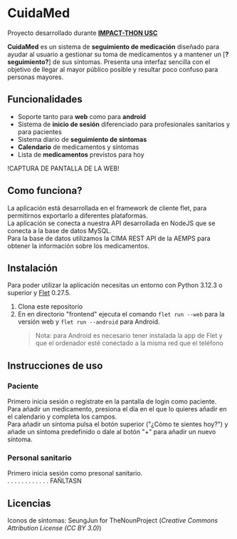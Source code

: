# CuidaMed
Proyecto desarrollado durante **[IMPACT-THON USC](https://pasoinfousc.com/hackathon.html)**

**CuidaMed** es un sistema de **seguimiento de medicación** diseñado para ayudar al usuario a gestionar su toma de medicamentos y a mantener un [**?seguimiento?**] de sus síntomas. 
Presenta una interfaz sencilla con el objetivo de llegar al mayor público posible y resultar poco confuso para personas mayores.

## Funcionalidades
+ Soporte tanto para **web** como para **android**
+ Sistema de **inicio de sesión** diferenciado para profesionales sanitarios y para pacientes
+ Sistema diario de **seguimiento de síntomas**
+ **Calendario** de medicamentos y síntomas
+ Lista de **medicamentos** previstos para hoy

!CAPTURA DE PANTALLA DE LA WEB!

## Como funciona?
La aplicación está desarrollada en el framework de cliente flet, para permitirnos exportarlo a diferentes plataformas. \
La aplicación se conecta a nuestra API desarrollada en NodeJS que se conecta a la base de datos MySQL. \
Para la base de datos utilizamos la CIMA REST API de la AEMPS para obtener la información sobre los medicamentos.

## Instalación
Para poder utilizar la aplicación necesitas un entorno con Python 3.12.3 o superior y [Flet](https://flet.dev/) 0.27.5.
1. Clona este repositorio
2. En en directorio "frontend" ejecuta el comando `flet run --web` para la versión web y `flet run --android` para Android.
   > Nota: para Android es necesario tener instalada la app de Flet y que el ordenador esté conectado a la misma red que el teléfono

## Instrucciones de uso

### Paciente
Primero inicia sesión o regístrate en la pantalla de login como paciente. \
Para añadir un medicamento, presiona el día en el que lo quieres añadir en el calendario y completa los campos. \
Para añadir un síntoma pulsa el botón superior ("¿Cómo te sientes hoy?") y añade un síntoma predefinido o dale al botón "+" para añadir un nuevo síntoma. 

### Personal sanitario
Primero inicia sesión como presonal sanitario. \
. . . . . . . . . . . . FAÑLTASN 

## Licencias
Iconos de síntomas: SeungJun for TheNounProject (_Creative Commons Attribution License (CC BY 3.0)_) 

